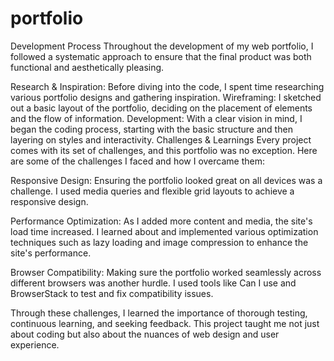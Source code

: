 # portfolio
Development Process
Throughout the development of my web portfolio, I followed a systematic approach to ensure that the final product was both functional and aesthetically pleasing.

Research & Inspiration: Before diving into the code, I spent time researching various portfolio designs and gathering inspiration.
Wireframing: I sketched out a basic layout of the portfolio, deciding on the placement of elements and the flow of information.
Development: With a clear vision in mind, I began the coding process, starting with the basic structure and then layering on styles and interactivity.
Challenges & Learnings
Every project comes with its set of challenges, and this portfolio was no exception. Here are some of the challenges I faced and how I overcame them:

Responsive Design: Ensuring the portfolio looked great on all devices was a challenge. I used media queries and flexible grid layouts to achieve a responsive design.

Performance Optimization: As I added more content and media, the site's load time increased. I learned about and implemented various optimization techniques such as lazy loading and image compression to enhance the site's performance.

Browser Compatibility: Making sure the portfolio worked seamlessly across different browsers was another hurdle. I used tools like Can I use and BrowserStack to test and fix compatibility issues.

Through these challenges, I learned the importance of thorough testing, continuous learning, and seeking feedback. This project taught me not just about coding but also about the nuances of web design and user experience.